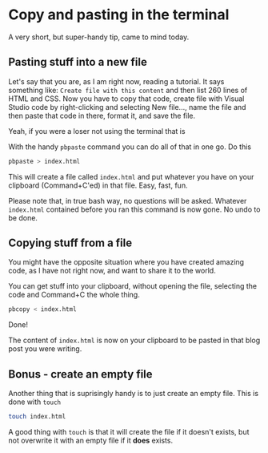 # Copy and pasting in the terminal

A very short, but super-handy tip, came to mind today.

## Pasting stuff into a new file
Let's say that you are, as I am right now, reading a tutorial. It says something like: `Create file with this content` and then list 260 lines of HTML and CSS.
Now you have to copy that code, create file with Visual Studio code by right-clicking and selecting New file..., name the file and then paste that code in there, format it, and save the file.

Yeah, if you were a loser not using the terminal that is

With the handy `pbpaste` command you can do all of that in one go. Do this

```bash
pbpaste > index.html
```

This will create a file called `index.html` and put whatever you have on your clipboard (Command+C'ed) in that file. Easy, fast, fun.

Please note that, in true bash way, no questions will be asked. Whatever `index.html` contained before you ran this command is now gone. No undo to be done. 

## Copying stuff from a file
You might have the opposite situation where you have created amazing code, as I have not right now, and want to share it to the world.

You can get stuff into your clipboard, without opening the file, selecting the code and Command+C the whole thing.

```bash
pbcopy < index.html
```

Done! 

The content of `index.html` is now on your clipboard to be pasted in that blog post you were writing. 

## Bonus - create an empty file

Another thing that is suprisingly handy is to just create an empty file. This is done with `touch`

```bash
touch index.html
```

A good thing with `touch` is that it will create the file if it doesn't exists, but not overwrite it with an empty file if it **does** exists. 